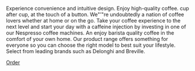 Experience convenience and intuitive design. Enjoy high-quality coffee.
cup after cup, at the touch of a button. We"’"re undoubtedly a nation of coffee lovers whether at home or on the go.
Take your coffee experience to the next level and start your day with a caffeine injection by investing in one of our Nespresso coffee machines.
An enjoy barista quality coffee in the comfort of your own home.
Our product range offers something for everyone so you can choose the right model to best suit your lifestyle.
Select from leading brands such as Delonghi and Breville.

[Order](/order)
